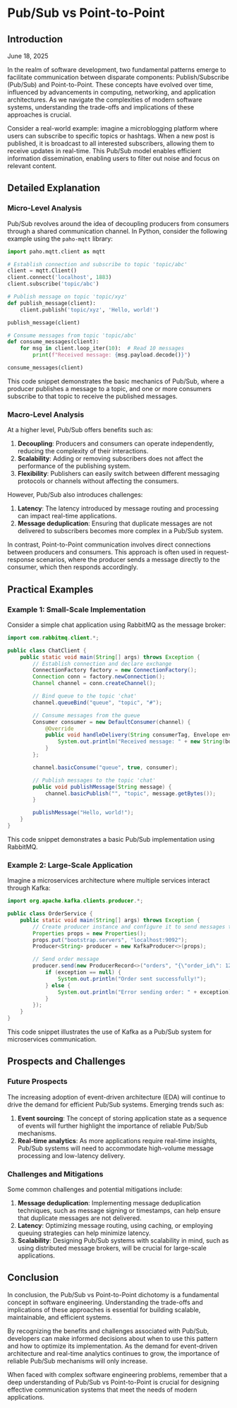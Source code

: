 # Pub/Sub vs Point-to-Point
## Introduction
June 18, 2025

In the realm of software development, two fundamental patterns emerge to facilitate communication between disparate components: Publish/Subscribe (Pub/Sub) and Point-to-Point. These concepts have evolved over time, influenced by advancements in computing, networking, and application architectures. As we navigate the complexities of modern software systems, understanding the trade-offs and implications of these approaches is crucial.

Consider a real-world example: imagine a microblogging platform where users can subscribe to specific topics or hashtags. When a new post is published, it is broadcast to all interested subscribers, allowing them to receive updates in real-time. This Pub/Sub model enables efficient information dissemination, enabling users to filter out noise and focus on relevant content.

## Detailed Explanation
### Micro-Level Analysis

Pub/Sub revolves around the idea of decoupling producers from consumers through a shared communication channel. In Python, consider the following example using the `paho-mqtt` library:
```python
import paho.mqtt.client as mqtt

# Establish connection and subscribe to topic 'topic/abc'
client = mqtt.Client()
client.connect('localhost', 1883)
client.subscribe('topic/abc')

# Publish message on topic 'topic/xyz'
def publish_message(client):
    client.publish('topic/xyz', 'Hello, world!')

publish_message(client)

# Consume messages from topic 'topic/abc'
def consume_messages(client):
    for msg in client.loop_iter(10):  # Read 10 messages
        print(f"Received message: {msg.payload.decode()}")

consume_messages(client)
```
This code snippet demonstrates the basic mechanics of Pub/Sub, where a producer publishes a message to a topic, and one or more consumers subscribe to that topic to receive the published messages.

### Macro-Level Analysis

At a higher level, Pub/Sub offers benefits such as:

1. **Decoupling**: Producers and consumers can operate independently, reducing the complexity of their interactions.
2. **Scalability**: Adding or removing subscribers does not affect the performance of the publishing system.
3. **Flexibility**: Publishers can easily switch between different messaging protocols or channels without affecting the consumers.

However, Pub/Sub also introduces challenges:

1. **Latency**: The latency introduced by message routing and processing can impact real-time applications.
2. **Message deduplication**: Ensuring that duplicate messages are not delivered to subscribers becomes more complex in a Pub/Sub system.

In contrast, Point-to-Point communication involves direct connections between producers and consumers. This approach is often used in request-response scenarios, where the producer sends a message directly to the consumer, which then responds accordingly.

## Practical Examples
### Example 1: Small-Scale Implementation

Consider a simple chat application using RabbitMQ as the message broker:
```java
import com.rabbitmq.client.*;

public class ChatClient {
    public static void main(String[] args) throws Exception {
        // Establish connection and declare exchange
        ConnectionFactory factory = new ConnectionFactory();
        Connection conn = factory.newConnection();
        Channel channel = conn.createChannel();

        // Bind queue to the topic 'chat'
        channel.queueBind("queue", "topic", "#");

        // Consume messages from the queue
        Consumer consumer = new DefaultConsumer(channel) {
            @Override
            public void handleDelivery(String consumerTag, Envelope envelope, AMQPBasicProperties properties, byte[] body) throws IOException {
                System.out.println("Received message: " + new String(body));
            }
        };

        channel.basicConsume("queue", true, consumer);

        // Publish messages to the topic 'chat'
        public void publishMessage(String message) {
            channel.basicPublish("", "topic", message.getBytes());
        }

        publishMessage("Hello, world!");
    }
}
```
This code snippet demonstrates a basic Pub/Sub implementation using RabbitMQ.

### Example 2: Large-Scale Application

Imagine a microservices architecture where multiple services interact through Kafka:
```java
import org.apache.kafka.clients.producer.*;

public class OrderService {
    public static void main(String[] args) throws Exception {
        // Create producer instance and configure it to send messages to topic 'orders'
        Properties props = new Properties();
        props.put("bootstrap.servers", "localhost:9092");
        Producer<String> producer = new KafkaProducer<>(props);

        // Send order message
        producer.send(new ProducerRecord<>("orders", "{\"order_id\": 123}"), (metadata, exception) -> {
            if (exception == null) {
                System.out.println("Order sent successfully!");
            } else {
                System.out.println("Error sending order: " + exception);
            }
        });
    }
}
```
This code snippet illustrates the use of Kafka as a Pub/Sub system for microservices communication.

## Prospects and Challenges
### Future Prospects

The increasing adoption of event-driven architecture (EDA) will continue to drive the demand for efficient Pub/Sub systems. Emerging trends such as:

1. **Event sourcing**: The concept of storing application state as a sequence of events will further highlight the importance of reliable Pub/Sub mechanisms.
2. **Real-time analytics**: As more applications require real-time insights, Pub/Sub systems will need to accommodate high-volume message processing and low-latency delivery.

### Challenges and Mitigations

Some common challenges and potential mitigations include:

1. **Message deduplication**: Implementing message deduplication techniques, such as message signing or timestamps, can help ensure that duplicate messages are not delivered.
2. **Latency**: Optimizing message routing, using caching, or employing queuing strategies can help minimize latency.
3. **Scalability**: Designing Pub/Sub systems with scalability in mind, such as using distributed message brokers, will be crucial for large-scale applications.

## Conclusion
In conclusion, the Pub/Sub vs Point-to-Point dichotomy is a fundamental concept in software engineering. Understanding the trade-offs and implications of these approaches is essential for building scalable, maintainable, and efficient systems.

By recognizing the benefits and challenges associated with Pub/Sub, developers can make informed decisions about when to use this pattern and how to optimize its implementation. As the demand for event-driven architecture and real-time analytics continues to grow, the importance of reliable Pub/Sub mechanisms will only increase.

When faced with complex software engineering problems, remember that a deep understanding of Pub/Sub vs Point-to-Point is crucial for designing effective communication systems that meet the needs of modern applications.